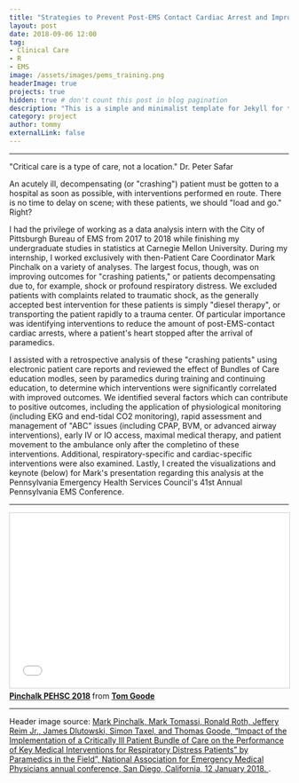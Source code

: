 ```yaml
---
title: "Strategies to Prevent Post-EMS Contact Cardiac Arrest and Improve Outcomes in Crashing Patients"
layout: post
date: 2018-09-06 12:00
tag:
- Clinical Care
- R
- EMS
image: /assets/images/pems_training.png
headerImage: true
projects: true
hidden: true # don't count this post in blog pagination
description: "This is a simple and minimalist template for Jekyll for those who likes to eat noodles."
category: project
author: tommy
externalLink: false
---
```


---

"Critical care is a type of care, not a location." Dr. Peter Safar

An acutely ill, decompensating (or "crashing") patient must be gotten to a hospital as soon as possible, with interventions performed en route. There is no time to delay on scene; with these patients, we should "load and go." Right?

I had the privilege of working as a data analysis intern with the City of Pittsburgh Bureau of EMS from 2017 to 2018 while finishing my undergraduate studies in statistics at Carnegie Mellon University. During my internship, I worked exclusively with then-Patient Care Coordinator Mark Pinchalk on a variety of analyses. The largest focus, though, was on improving outcomes for "crashing patients," or patients decompensating due to, for example, shock or profound respiratory distress. We excluded patients with complaints related to traumatic shock, as the generally accepted best intervention for these patients is simply "diesel therapy", or transporting the patient rapidly to a trauma center. Of particular importance was identifying interventions to reduce the amount of post-EMS-contact cardiac arrests, where a patient's heart stopped after the arrival of paramedics. 

I assisted with a retrospective analysis of these "crashing patients" using electronic patient care reports and reviewed the effect of Bundles of Care education modles, seen by paramedics during training and continuing education, to determine which interventions were significantly correlated with improved outcomes. We identified several factors which can contribute to positive outcomes, including the application of physiological monitoring (including EKG and end-tidal CO2 monitoring), rapid assessment and management of "ABC" issues (including CPAP, BVM, or advanced airway interventions), early IV or IO access, maximal medical therapy, and patient movement to the ambulance only after the completino of these interventions. Additional, respiratory-specific and cardiac-specific interventions were also examined. Lastly, I created the visualizations and keynote (below) for Mark's presentation regarding this analysis at the Pennsylvania Emergency Health Services Council's 41st Annual Pennsylvania EMS Conference.

---

<iframe src="//www.slideshare.net/slideshow/embed_code/key/bLFOViyXhVN7Ka" width="560" height="315" frameborder="0" marginwidth="0" marginheight="0" scrolling="no" style="border:1px solid #CCC; border-width:1px; margin-bottom:5px; max-width: 100%;" allowfullscreen> </iframe> <div style="margin-bottom:5px"> <strong> <a href="//www.slideshare.net/secret/bLFOViyXhVN7Ka" title="Pinchalk PEHSC 2018" target="_blank">Pinchalk PEHSC 2018</a> </strong> from <strong><a href="https://www.slideshare.net/TomGoode10" target="_blank">Tom Goode</a></strong> </div>

---

Header image source: <a href="https://naemsp.org/NAEMSP/media/Annual-Meeting-Presentations/2018/SAT-0800-1-Pinchalk.pdf">Mark Pinchalk, Mark Tomassi, Ronald Roth, Jeffery Reim Jr., James Dlutowski, Simon Taxel, and Thomas Goode, “Impact of the Implementation of a Critically Ill Patient Bundle of Care on the Performance of Key Medical Interventions for Respiratory Distress Patients” by Paramedics in the Field”, National Association for Emergency Medical Physicians annual conference, San Diego, California, 12 January 2018. </a>.

